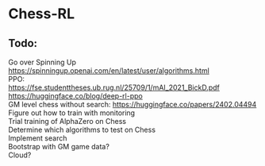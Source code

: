 # Chess-RL  

## Todo:
Go over Spinning Up https://spinningup.openai.com/en/latest/user/algorithms.html  
PPO:  
https://fse.studenttheses.ub.rug.nl/25709/1/mAI_2021_BickD.pdf  
https://huggingface.co/blog/deep-rl-ppo  
GM level chess without search: https://huggingface.co/papers/2402.04494  
Figure out how to train with monitoring  
Trial training of AlphaZero on Chess  
Determine which algorithms to test on Chess  
Implement search  
Bootstrap with GM game data?  
Cloud?
